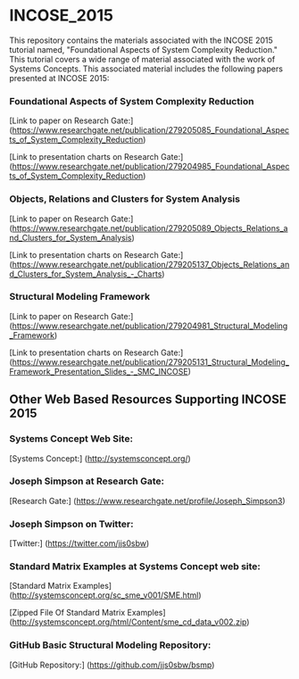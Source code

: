 # INCOSE_2015
This repository contains the materials associated with the INCOSE 2015 tutorial
named, "Foundational Aspects of System Complexity Reduction."  This tutorial
covers a wide range of material associated with the work of Systems Concepts.
This associated material includes the following papers presented at INCOSE 2015:

### Foundational Aspects of System Complexity Reduction
[Link to paper on Research Gate:] (https://www.researchgate.net/publication/279205085_Foundational_Aspects_of_System_Complexity_Reduction)

[Link to presentation charts on Research Gate:] (https://www.researchgate.net/publication/279204985_Foundational_Aspects_of_System_Complexity_Reduction)

### Objects, Relations and Clusters for System Analysis
[Link to paper on Research Gate:] (https://www.researchgate.net/publication/279205089_Objects_Relations_and_Clusters_for_System_Analysis)

[Link to presentation charts on Research Gate:] (https://www.researchgate.net/publication/279205137_Objects_Relations_and_Clusters_for_System_Analysis_-_Charts)

### Structural Modeling Framework
[Link to paper on Research Gate:] (https://www.researchgate.net/publication/279204981_Structural_Modeling_Framework)

[Link to presentation charts on Research Gate:] (https://www.researchgate.net/publication/279205131_Structural_Modeling_Framework_Presentation_Slides_-_SMC_INCOSE)

## Other Web Based Resources Supporting INCOSE 2015

### Systems Concept Web Site:
[Systems Concept:] (http://systemsconcept.org/)

### Joseph Simpson at Research Gate:
[Research Gate:] (https://www.researchgate.net/profile/Joseph_Simpson3)

### Joseph Simpson on Twitter:
[Twitter:] (https://twitter.com/jjs0sbw)

### Standard Matrix Examples at Systems Concept web site:
[Standard Matrix Examples] (http://systemsconcept.org/sc_sme_v001/SME.html)

[Zipped File Of Standard Matrix Examples] (http://systemsconcept.org/html/Content/sme_cd_data_v002.zip)

### GitHub Basic Structural Modeling Repository:
[GitHub Repository:] (https://github.com/jjs0sbw/bsmp)
